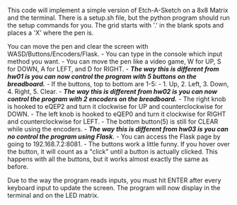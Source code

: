 This code will implement a simple version of Etch-A-Sketch on a 8x8 Matrix and the terminal.
There is a setup.sh file, but the python program should run the setup commands for you.
The grid starts with '.' in the blank spots and places a 'X' where the pen is.

You can move the pen and clear the screen with WASD/Buttons/Encoders/Flask.
    - You can type in the console which input method you want.
    - You can move the pen like a video game, W for UP, S for DOWN, A for LEFT, and D for RIGHT.
    - ***The way this is different from hw01 is you can now control the program with 5 buttons on the breadboard.***
    - If the buttons, top to bottom are 1-5:
    - 1. Up, 2. Left, 3. Down, 4. Right, 5. Clear.
    - ***The way this is different from hw02 is you can now control the program with 2 encoders on the breadboard.***
    - The right knob is hooked to eQEP2 and turn it clockwise for UP and counterclockwise for DOWN.
    - The left knob is hooked to eQEP0 and turn it clockwise for RIGHT and counterclockwise for LEFT.
    - The bottom button(5) is still for CLEAR while using the encoders.
    - ***The way this is different from hw03 is you can no control the program using Flask.***
    - You can access the Flask page by going to 192.168.7.2:8081.
    - The buttons work a little funny. If you hover over the button, it will count as a "click" until a button is actually clicked.
    This happens with all the buttons, but it works almost exactly the same as before.

Due to the way the program reads inputs, you must hit ENTER after every keyboard input to update the screen.
The program will now display in the terminal and on the LED matrix.
